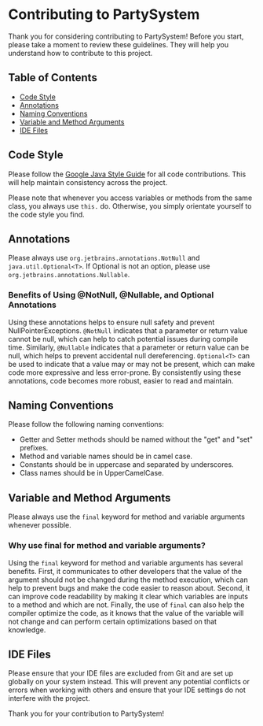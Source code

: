# Contributing to PartySystem
Thank you for considering contributing to PartySystem! Before you start, please take a moment to review these guidelines. They will help you understand how to contribute to this project.

## Table of Contents
* [Code Style](#code-style)
* [Annotations](#annotations)
* [Naming Conventions](#naming-conventions)
* [Variable and Method Arguments](#variable-and-method-arguments)
* [IDE Files](#ide-files)

## Code Style
Please follow the [Google Java Style Guide](https://google.github.io/styleguide/javaguide.html) for all code contributions. This will help maintain consistency across the project.

Please note that whenever you access variables or methods from the same class, you always use `this.` do. Otherwise, you simply orientate yourself to the code style you find.

## Annotations
Please always use `org.jetbrains.annotations.NotNull` and `java.util.Optional<T>`. If Optional is not an option, please use `org.jetbrains.annotations.Nullable`.

### Benefits of Using @NotNull, @Nullable, and Optional Annotations
Using these annotations helps to ensure null safety and prevent NullPointerExceptions. `@NotNull` indicates that a parameter or return value cannot be null, which can help to catch potential issues during compile time. Similarly, `@Nullable` indicates that a parameter or return value can be null, which helps to prevent accidental null dereferencing. `Optional<T>` can be used to indicate that a value may or may not be present, which can make code more expressive and less error-prone. By consistently using these annotations, code becomes more robust, easier to read and maintain.

## Naming Conventions
Please follow the following naming conventions:
* Getter and Setter methods should be named without the "get" and "set" prefixes.
* Method and variable names should be in camel case.
* Constants should be in uppercase and separated by underscores.
* Class names should be in UpperCamelCase.

## Variable and Method Arguments
Please always use the `final` keyword for method and variable arguments whenever possible.

### Why use final for method and variable arguments?
Using the `final` keyword for method and variable arguments has several benefits. First, it communicates to other developers that the value of the argument should not be changed during the method execution, which can help to prevent bugs and make the code easier to reason about. Second, it can improve code readability by making it clear which variables are inputs to a method and which are not. Finally, the use of `final` can also help the compiler optimize the code, as it knows that the value of the variable will not change and can perform certain optimizations based on that knowledge.

## IDE Files
Please ensure that your IDE files are excluded from Git and are set up globally on your system instead. This will prevent any potential conflicts or errors when working with others and ensure that your IDE settings do not interfere with the project.

Thank you for your contribution to PartySystem!
